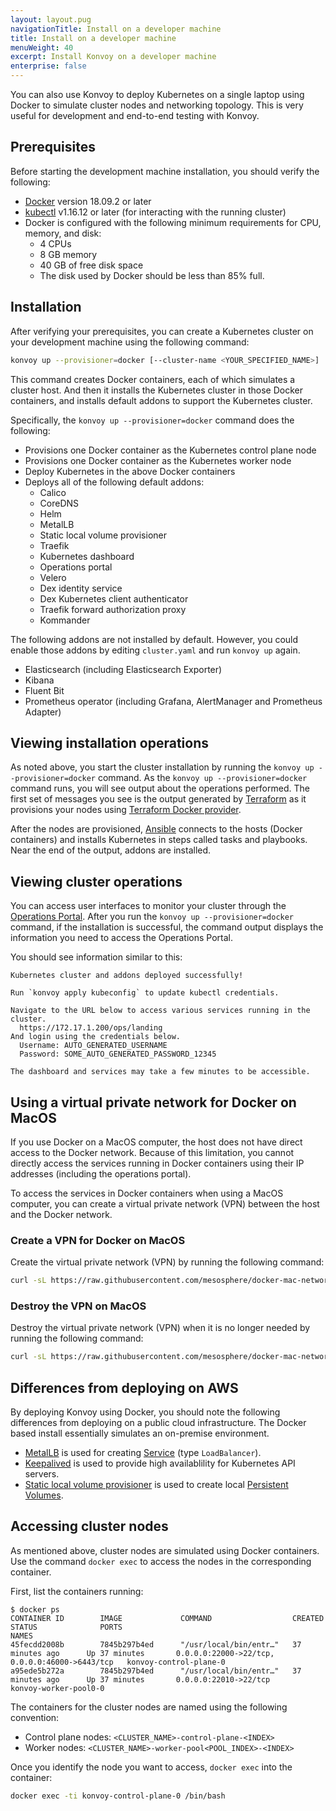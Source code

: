 ```yaml
---
layout: layout.pug
navigationTitle: Install on a developer machine
title: Install on a developer machine
menuWeight: 40
excerpt: Install Konvoy on a developer machine
enterprise: false
---
```


<!-- markdownlint-disable MD004 MD007 MD025 MD030 -->

You can also use Konvoy to deploy Kubernetes on a single laptop using Docker to simulate cluster nodes and networking topology.
This is very useful for development and end-to-end testing with Konvoy.

## Prerequisites

Before starting the development machine installation, you should verify the following:

* [Docker][install_docker] version 18.09.2 or later
* [kubectl][install_kubectl] v1.16.12 or later (for interacting with the running cluster)
* Docker is configured with the following minimum requirements for CPU, memory, and disk:
  * 4 CPUs
  * 8 GB memory
  * 40 GB of free disk space
  * The disk used by Docker should be less than 85% full.

## Installation

After verifying your prerequisites, you can create a Kubernetes cluster on your development machine using the following command:

```bash
konvoy up --provisioner=docker [--cluster-name <YOUR_SPECIFIED_NAME>]
```

This command creates Docker containers, each of which simulates a cluster host.
And then it installs the Kubernetes cluster in those Docker containers, and installs default addons to support the Kubernetes cluster.

Specifically, the `konvoy up --provisioner=docker` command does the following:

* Provisions one Docker container as the Kubernetes control plane node
* Provisions one Docker container as the Kubernetes worker node
* Deploy Kubernetes in the above Docker containers
* Deploys all of the following default addons:
  * Calico
  * CoreDNS
  * Helm
  * MetalLB
  * Static local volume provisioner
  * Traefik
  * Kubernetes dashboard
  * Operations portal
  * Velero
  * Dex identity service
  * Dex Kubernetes client authenticator
  * Traefik forward authorization proxy
  * Kommander

The following addons are not installed by default.
However, you could enable those addons by editing `cluster.yaml` and run `konvoy up` again.

* Elasticsearch (including Elasticsearch Exporter)
* Kibana
* Fluent Bit
* Prometheus operator (including Grafana, AlertManager and Prometheus Adapter)

## Viewing installation operations

As noted above, you start the cluster installation by running the `konvoy up --provisioner=docker` command.
As the `konvoy up --provisioner=docker` command runs, you will see output about the operations performed.
The first set of messages you see is the output generated by [Terraform][terraform] as it provisions your nodes using [Terraform Docker provider][terraform_docker].

After the nodes are provisioned, [Ansible][ansible] connects to the hosts (Docker containers) and installs Kubernetes in steps called tasks and playbooks.
Near the end of the output, addons are installed.

## Viewing cluster operations

You can access user interfaces to monitor your cluster through the [Operations Portal][ops_portal].
After you run the `konvoy up --provisioner=docker` command, if the installation is successful, the command output displays the information you need to access the Operations Portal.

You should see information similar to this:

```text
Kubernetes cluster and addons deployed successfully!

Run `konvoy apply kubeconfig` to update kubectl credentials.

Navigate to the URL below to access various services running in the cluster.
  https://172.17.1.200/ops/landing
And login using the credentials below.
  Username: AUTO_GENERATED_USERNAME
  Password: SOME_AUTO_GENERATED_PASSWORD_12345

The dashboard and services may take a few minutes to be accessible.
```

## Using a virtual private network for Docker on MacOS

If you use Docker on a MacOS computer, the host does not have direct access to the Docker network.
Because of this limitation, you cannot directly access the services running in Docker containers using their IP addresses (including the operations portal).

To access the services in Docker containers when using a MacOS computer, you can create a virtual private network (VPN) between the host and the Docker network.

### Create a VPN for Docker on MacOS

Create the virtual private network (VPN) by running the following command:

```bash
curl -sL https://raw.githubusercontent.com/mesosphere/docker-mac-network/master/mac-network.sh | bash -s create
```

### Destroy the VPN on MacOS

Destroy the virtual private network (VPN) when it is no longer needed by running the following command:

```bash
curl -sL https://raw.githubusercontent.com/mesosphere/docker-mac-network/master/mac-network.sh | bash -s destroy
```

## Differences from deploying on AWS

By deploying Konvoy using Docker, you should note the following differences from deploying on a public cloud infrastructure.
The Docker based install essentially simulates an on-premise environment.

* [MetalLB][metallb] is used for creating [Service][kubernetes_service] (type `LoadBalancer`).
* [Keepalived][keepalived] is used to provide high availablility for Kubernetes API servers.
* [Static local volume provisioner][static_lvp] is used to create local [Persistent Volumes][pv].

## Accessing cluster nodes

As mentioned above, cluster nodes are simulated using Docker containers.
Use the command `docker exec` to access the nodes in the corresponding container.

First, list the containers running:

```text
$ docker ps
CONTAINER ID        IMAGE             COMMAND                  CREATED             STATUS              PORTS                                            NAMES
45fecdd2008b        7845b297b4ed      "/usr/local/bin/entr…"   37 minutes ago      Up 37 minutes       0.0.0.0:22000->22/tcp, 0.0.0.0:46000->6443/tcp   konvoy-control-plane-0
a95ede5b272a        7845b297b4ed      "/usr/local/bin/entr…"   37 minutes ago      Up 37 minutes       0.0.0.0:22010->22/tcp                            konvoy-worker-pool0-0
```

The containers for the cluster nodes are named using the following convention:

* Control plane nodes: `<CLUSTER_NAME>-control-plane-<INDEX>`
* Worker nodes: `<CLUSTER_NAME>-worker-pool<POOL_INDEX>-<INDEX>`

Once you identify the node you want to access, `docker exec` into the container:

```bash
docker exec -ti konvoy-control-plane-0 /bin/bash
```

[terraform]: https://www.terraform.io
[ansible]: https://www.ansible.com
[metallb]: https://metallb.universe.tf/
[keepalived]: https://www.keepalived.org/
[static_lvp]: https://github.com/kubernetes-sigs/sig-storage-local-static-provisioner
[kubernetes_service]: https://kubernetes.io/docs/concepts/services-networking/service/
[pv]: https://kubernetes.io/docs/concepts/storage/persistent-volumes/
[terraform_docker]: https://www.terraform.io/docs/providers/docker/index.html
[ops_portal]: ../../operations/accessing-the-cluster/
[install_docker]: https://docs.docker.com/get-docker/
[install_kubectl]: https://kubernetes.io/docs/tasks/tools/install-kubectl/
